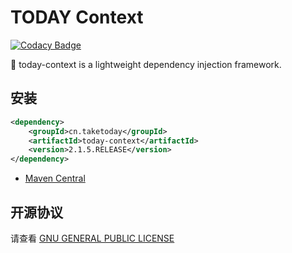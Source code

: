 # TODAY Context

[![Codacy Badge](https://api.codacy.com/project/badge/Grade/3dee875088b746ab92c9b19f37c8fcf0)](https://app.codacy.com/app/TAKETODAY/today-context?utm_source=github.com&utm_medium=referral&utm_content=TAKETODAY/today-context&utm_campaign=Badge_Grade_Settings)


:apple:  today-context is a lightweight dependency injection framework.    

## 安装

```xml
<dependency>
    <groupId>cn.taketoday</groupId>
    <artifactId>today-context</artifactId>
    <version>2.1.5.RELEASE</version>
</dependency>
```
- [Maven Central](https://search.maven.org/artifact/cn.taketoday/today-context/2.1.5.RELEASE/jar)


## 开源协议

请查看 [GNU GENERAL PUBLIC LICENSE](https://github.com/TAKETODAY/today-context/blob/master/LICENSE)

